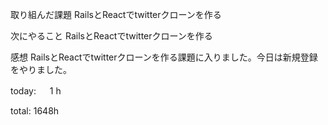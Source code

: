 取り組んだ課題
RailsとReactでtwitterクローンを作る

次にやること
RailsとReactでtwitterクローンを作る

感想
RailsとReactでtwitterクローンを作る課題に入りました。今日は新規登録をやりました。

today: 　 1 h

total: 1648h